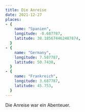 ```yaml
---
title: Die Anreise
date: 2021-12-27
places:
- {
    name: "Spanien",
    longitude: -0.687787,
    latitude: 38.185674462487874,
  }
- {
    name: "Germany",
    longitude: 7.587787,
    latitude: 50.7438,
  }
- {
    name: "Frankreich",
    longitude: 3.687787,
    latitude: 45.753,
  }
---
```


Die Anreise war ein Abenteuer.
